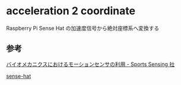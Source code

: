 # acceleration 2 coordinate

Raspberry Pi Sense Hat の加速度信号から絶対座標系へ変換する

## 参考

[バイオメカニクスにおけるモーションセンサの利用 - Sports Sensing 社](https://www.sports-sensing.com/brands/labss/motionmeasurement/motion_biomechanics/coordinate_trans_of_acceleration_signal_to_absolute_system.html)

[sense-hat](https://pythonhosted.org/sense-hat/api/)
